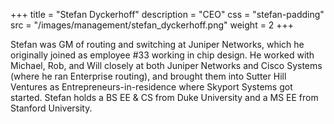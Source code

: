 +++
title = "Stefan Dyckerhoff"
description = "CEO"
css = "stefan-padding"
src = "/images/management/stefan_dyckerhoff.png"
weight = 2
+++

Stefan was GM of routing and switching at Juniper Networks, which he originally joined as employee #33 working in chip design. He worked with Michael, Rob, and Will closely at both Juniper Networks and Cisco Systems (where he ran Enterprise routing), and brought them into Sutter Hill Ventures as Entrepreneurs-in-residence where Skyport Systems got started. Stefan holds a BS EE & CS from Duke University and a MS EE from Stanford University.